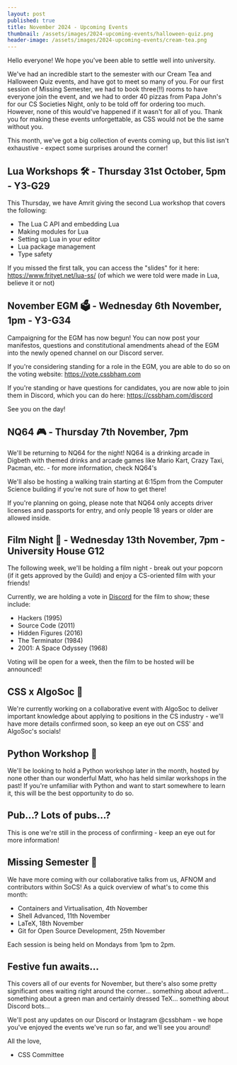 ```yaml
---
layout: post
published: true
title: November 2024 - Upcoming Events
thumbnail: /assets/images/2024-upcoming-events/halloween-quiz.png
header-image: /assets/images/2024-upcoming-events/cream-tea.png
---
```

Hello everyone! We hope you've been able to settle well into university.

We've had an incredible start to the semester with our Cream Tea and Halloween Quiz events, and have got to meet so many
of you. For our first session of Missing Semester, we had to book three(!!) rooms to have everyone join the event, and
we had to order 40 pizzas from Papa John's for our CS Societies Night, only to be told off for ordering too much. 
However, none of this would've happened if it wasn't for all of you. Thank you for making these events unforgettable,
as CSS would not be the same without you.

This month, we've got a big collection of events coming up, but this list isn't exhaustive - expect some surprises
around the corner!

## Lua Workshops 🛠️ - Thursday 31st October, 5pm - Y3-G29
This Thursday, we have Amrit giving the second Lua workshop that covers the following:
- The Lua C API and embedding Lua
- Making modules for Lua
- Setting up Lua in your editor
- Lua package management
- Type safety

If you missed the first talk, you can access the "slides" for it here: https://www.frityet.net/lua-ss/ (of which we were
told were made in Lua, believe it or not)

## November EGM 🗳️ - Wednesday 6th November, 1pm - Y3-G34
Campaigning for the EGM has now begun! You can now post your manifestos, questions and constitutional amendments ahead
of the EGM into the newly opened channel on our Discord server. 

If you're considering standing for a role in the EGM, you are able to do so on the voting website: https://vote.cssbham.com

If you're standing or have questions for candidates, you are now able to join them in Discord, which you can do here:
https://cssbham.com/discord 

See you on the day!

## NQ64 🎮 - Thursday 7th November, 7pm 
We'll be returning to NQ64 for the night! NQ64 is a drinking arcade in Digbeth with themed drinks and arcade games like
Mario Kart, Crazy Taxi, Pacman, etc. - for more information, check NQ64's 

We'll also be hosting a walking train starting at 6:15pm from the Computer Science building if you're not sure of how
to get there!

If you're planning on going, please note that NQ64 only accepts driver licenses and passports for entry, and only people
18 years or older are allowed inside.

## Film Night 🎥 - Wednesday 13th November, 7pm - University House G12
The following week, we'll be holding a film night - break out your popcorn (if it gets approved by the Guild) and enjoy
a CS-oriented film with your friends!

Currently, we are holding a vote in [Discord](https://cssbham.com/discord) for the film to show; these include:
- Hackers (1995)
- Source Code (2011)
- Hidden Figures (2016)
- The Terminator (1984)
- 2001: A Space Odyssey (1968)

Voting will be open for a week, then the film to be hosted will be announced!

## CSS x AlgoSoc 💼
We're currently working on a collaborative event with AlgoSoc to deliver important knowledge about applying to positions
in the CS industry - we'll have more details confirmed soon, so keep an eye out on CSS' and AlgoSoc's socials!

## Python Workshop 🐍
We'll be looking to hold a Python workshop later in the month, hosted by none other than our wonderful Matt, who has 
held similar workshops in the past! If you're unfamiliar with Python and want to start somewhere to learn it, this will
be the best opportunity to do so.

## Pub...? Lots of pubs...?
This is one we're still in the process of confirming - keep an eye out for more information!

## Missing Semester 🐧
We have more coming with our collaborative talks from us, AFNOM and contributors within SoCS! As a quick overview of
what's to come this month:
- Containers and Virtualisation, 4th November
- Shell Advanced, 11th November
- LaTeX, 18th November
- Git for Open Source Development, 25th November

Each session is being held on Mondays from 1pm to 2pm.

## Festive fun awaits... 
This covers all of our events for November, but there's also some pretty significant ones waiting right around the
corner... something about advent... something about a green man and certainly dressed TeX... something about Discord 
bots...

We'll post any updates on our Discord or Instagram @cssbham - we hope you've enjoyed the events we've run so far, and
we'll see you around! 

All the love,
- CSS Committee


